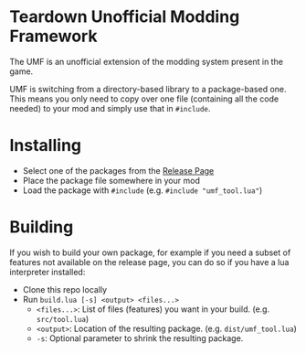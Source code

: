 # Teardown Unofficial Modding Framework

The UMF is an unofficial extension of the modding system present in the game.

UMF is switching from a directory-based library to a package-based one.
This means you only need to copy over one file (containing all the code needed) to your mod and simply use that in `#include`.


# Installing

- Select one of the packages from the [Release Page](https://github.com/Thomasims/TeardownUMF/releases/tag/latest)
- Place the package file somewhere in your mod
- Load the package with `#include` (e.g. `#include "umf_tool.lua"`)

# Building

If you wish to build your own package, for example if you need a subset of features not available on the release page, you can do so if you have a lua interpreter installed:
- Clone this repo locally
- Run `build.lua [-s] <output> <files...>`
    - `<files...>`: List of files (features) you want in your build. (e.g. `src/tool.lua`)
    - `<output>`: Location of the resulting package. (e.g. `dist/umf_tool.lua`)
    - `-s`: Optional parameter to shrink the resulting package.